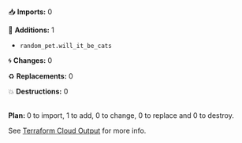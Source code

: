 

:inbox_tray: <b>Imports:</b> 0
<ul>
</ul>

:seedling: <b>Additions:</b> 1
<ul>
    <li><code>random_pet.will_it_be_cats</code></li>
</ul>

:cyclone: <b>Changes:</b> 0
<ul>


</ul>

:recycle: <b>Replacements:</b> 0
<ul>


</ul>

:boom: <b>Destructions:</b> 0
<ul>
</ul>
</br>
<b>Plan: </b> 0 to import, 1 to add, 0 to change, 0 to replace and 0 to destroy.
</br>

See [Terraform Cloud Output](http://app.terraform.io/x/y/z) for more info.

